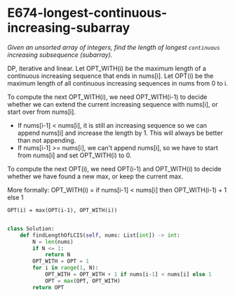 # E674-longest-continuous-increasing-subarray

_Given an unsorted array of integers, find the length of longest `continuous` increasing subsequence \(subarray\)._

DP, iterative and linear. Let OPT\_WITH\(i\) be the maximum length of a continuous increasing sequence that ends in nums\[i\]. Let OPT\(i\) be the maximum length of all continuous increasing sequences in nums from 0 to i.

To compute the next OPT\_WITH\(i\), we need OPT\_WITH\(i-1\) to decide whether we can extend the current increasing sequence with nums\[i\], or start over from nums\[i\].

* If nums\[i-1\] &lt; nums\[i\], it is still an increasing sequence so we can append nums\[i\] and increase the length by 1. This will always be better than not appending.
* If nums\[i-1\] &gt;= nums\[i\], we can't append nums\[i\], so we have to start from nums\[i\] and set OPT\_WITH\(i\) to 0.

To compute the next OPT\(i\), we need OPT\(i-1\) and OPT\_WITH\(i\) to decide whether we have found a new max, or keep the current max.

More formally: OPT\_WITH\(i\) = if nums\[i-1\] &lt; nums\[i\] then OPT\_WITH\(i-1\) + 1 else 1



```text
OPT(i) = max(OPT(i-1), OPT_WITH(i))
```

```python

class Solution:
    def findLengthOfLCIS(self, nums: List[int]) -> int:
        N = len(nums)
        if N <= 1:
            return N
        OPT_WITH = OPT = 1
        for i in range(1, N):
            OPT_WITH = OPT_WITH + 1 if nums[i-1] < nums[i] else 1
            OPT = max(OPT, OPT_WITH)
        return OPT

```

